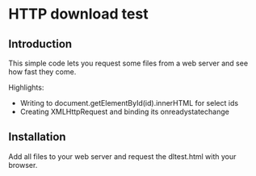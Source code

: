 <h1>HTTP download test</h2>
<h2>Introduction</h2>
<p>This simple code lets you request some files from a web server and see how fast they come.</p>
<p>Highlights:</p>
<ul>
  <li>Writing to document.getElementById(id).innerHTML for select ids</li>
  <li>Creating XMLHttpRequest and binding its onreadystatechange</li>
</ul>
<h2>Installation</h2>
<p>Add all files to your web server and request the dltest.html with your browser.</p>
